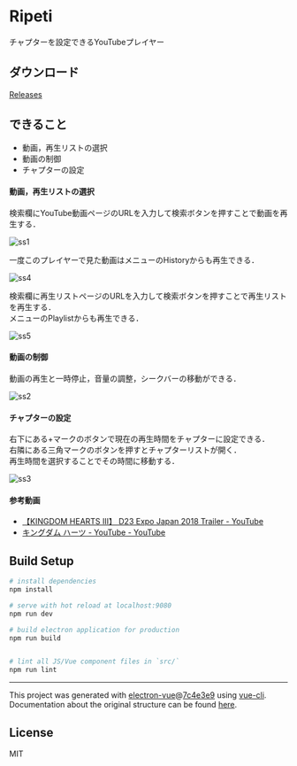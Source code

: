 # Ripeti

チャプターを設定できるYouTubeプレイヤー  

## ダウンロード

[Releases](https://github.com/jagpotato/Ripeti/releases)

## できること

- 動画，再生リストの選択
- 動画の制御
- チャプターの設定

#### 動画，再生リストの選択

検索欄にYouTube動画ページのURLを入力して検索ボタンを押すことで動画を再生する．  

![ss1](https://user-images.githubusercontent.com/15711514/39084823-8f27faf0-45b5-11e8-8ab5-2719f2814c28.png)  

一度このプレイヤーで見た動画はメニューのHistoryからも再生できる．  

![ss4](https://user-images.githubusercontent.com/15711514/39084839-e4c8a964-45b5-11e8-8aaf-b537a40e7edf.png)  

検索欄に再生リストページのURLを入力して検索ボタンを押すことで再生リストを再生する．  
メニューのPlaylistからも再生できる．  

![ss5](https://user-images.githubusercontent.com/15711514/39084844-eef6b7dc-45b5-11e8-86a6-8e9d828df951.PNG)  

#### 動画の制御

動画の再生と一時停止，音量の調整，シークバーの移動ができる．  

![ss2](https://user-images.githubusercontent.com/15711514/39084829-9b102af4-45b5-11e8-8634-8bf1aa7cdbb9.png)  

#### チャプターの設定

右下にある+マークのボタンで現在の再生時間をチャプターに設定できる．  
右隣にある三角マークのボタンを押すとチャプターリストが開く．  
再生時間を選択することでその時間に移動する．  

![ss3](https://user-images.githubusercontent.com/15711514/39084851-f9fa37f8-45b5-11e8-990e-c32c06c191a3.png)  

#### 参考動画

- [【KINGDOM HEARTS III】 D23 Expo Japan 2018 Trailer - YouTube](https://www.youtube.com/watch?v=LgOHSWyG-PM)  
- [キングダム ハーツ - YouTube - YouTube](https://www.youtube.com/playlist?list=PLsHA74V3bmZ5Pss9UF5hpUcaOaT9HtUdh)  

## Build Setup

``` bash
# install dependencies
npm install

# serve with hot reload at localhost:9080
npm run dev

# build electron application for production
npm run build


# lint all JS/Vue component files in `src/`
npm run lint

```

---

This project was generated with [electron-vue](https://github.com/SimulatedGREG/electron-vue)@[7c4e3e9](https://github.com/SimulatedGREG/electron-vue/tree/7c4e3e90a772bd4c27d2dd4790f61f09bae0fcef) using [vue-cli](https://github.com/vuejs/vue-cli). Documentation about the original structure can be found [here](https://simulatedgreg.gitbooks.io/electron-vue/content/index.html).

## License
MIT
